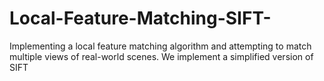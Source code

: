 # Local-Feature-Matching-SIFT-
Implementing a local feature matching algorithm and attempting to match multiple views of real-world scenes. We implement a simplified version of SIFT
